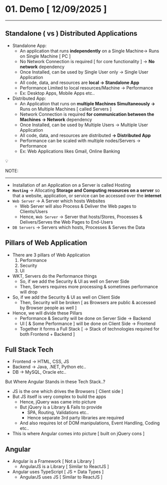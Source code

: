 # 01. Demo [ 12/09/2025 ]

---

## Standalone ( vs ) Distributed Applications

- Standalone App:
    - An application that runs **independently** on a Single Machine→ Runs on Single Machine [ PC ]
    - No Network Connection is required [ for core functionality ] → **No network** dependency
    - Once Installed, can be used by Single User only → Single User Application
    - All code, data, and resources are **local → Standalone App**
    - Performance Limited to local resources/Machine → Performance
    - Ex: Desktop Apps, Mobile Apps etc..
- Distributed App:
    - An Application that runs on **multiple Machines Simultaneously →** Runs on Multiple Machines [ called Servers ]
    - Network Connection is required **for communication between the Machines → Network** dependency
    - Once Installed, can be used by Multiple Users → Multiple User Application
    - All code, data, and resources are distributed **→ Distributed App**
    - Performance can be scaled with multiple nodes/Servers → Performance
    - Ex: Web Applications likes Gmail, Online Banking

<aside>
💡

NOTE:

---

- Installation of an Application on a Server is called Hosting
- **`Hosting`** → Allocating **Storage and Computing resources on a server** so that a website, application, or service can be accessed over the **internet**
- `Web Server` → A Server which hosts Websites
    - Web Server will also Process & Deliver the Web pages to Clients/Users
    - Hence, `Web Server` → Server that hosts/Stores, Processes & Delivers/Serves the Web Pages to End-Users
- `DB Servers` → Servers which hosts, Processes & Serves the Data
</aside>

## Pillars of Web Application

- There are 3 pillars of Web Application
    1. Performance
    2. Security
    3. UI
- WKT, Servers do the Performance things
    - So, if we add the Security & UI as well on Server Side
    - Then, Servers requires more processing & sometimes performance will drop
- So, if we add the Security & UI as well on Client Side
    - Then, Security will be broken [ as Browsers are public & accessed by Browser people as well ]
- Hence, we will divide these Pillars
    - Performance & Security will be done on Server Side → Backend
    - UI [ & Some Performance ] will be done on Client Side → Frontend
    - Together it forms a Full Stack [ → Stack of technologies required for both Frontend + Backend ]

## Full Stack Tech

- Frontend → HTML, CSS, JS
- Backend → Java, .NET, Python etc..
- DB → MySQL, Oracle etc..

But Where Angular Stands in these Tech Stack..?

- JS is the one which drives the Browsers [ Client side ]
- But JS itself is very complex to build the apps
    - Hence, jQuery was came into picture
    - But jQuery is a Library & Fails to provide
        - SPA, Routing, Validations etc..
        - Hence separate 3rd party libraries are required
    - And also requires lot of DOM manipulations, Event Handling, Coding etc..
- This is where Angular comes into picture [ built on jQuery cons ]

## Angular

- Angular is a Framework [ Not a Library ]
    - AngularJS is a Library [ Similar to ReactJS ]
- Angular uses TypeScript [ JS + Data Types ]
    - AngularJS uses JS [ Similar to ReactJS ]